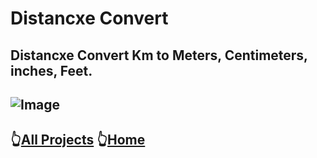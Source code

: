 # Distancxe Convert
## Distancxe Convert Km to Meters, Centimeters, inches, Feet.
![Image](https://lh3.googleusercontent.com/pw/ADCreHceR9b5OgFFljR6iRPQp4ZwtLR40HCNMjUJeH26qsT72FUQ5-98QpSpOBx5C9IzZycF7ZFVgm0wLQv1ct0Z1goJiQIo9ACvIWitxwPaaRtDrxOCeOUsfdkYSr_9FGyzqhIRJzwCSt6ptmxb2nALVTHs=w320-h665-s-no-gm?authuser=0)
-----
##  👆[All Projects](https://github.com/pknatictech/AppDev/tree/main) 👆[Home](https://github.com/pknatictech)
